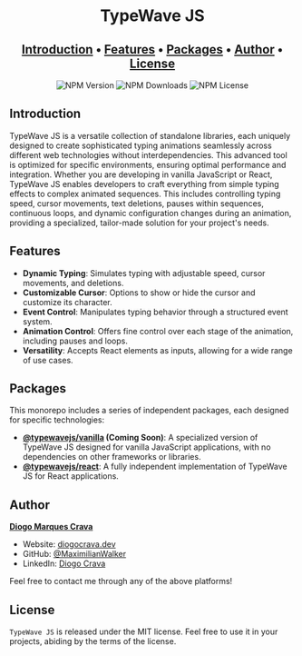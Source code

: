 
<h1 align="center">
  TypeWave JS
</h1>

<h2 align="center">
  <a href="#introduction">Introduction</a> •
  <a href="#features">Features</a> •
  <a href="#packages">Packages</a> •
  <a href="#author">Author</a> •
  <a href="#license">License</a>
</h2>

<p align="center">
  <img alt="NPM Version" src="https://img.shields.io/npm/v/typewavejs-react?style=for-the-badge">
  <img alt="NPM Downloads" src="https://img.shields.io/npm/dm/typewavejs-react?style=for-the-badge">
  <img alt="NPM License" src="https://img.shields.io/npm/l/typewavejs-react?style=for-the-badge">
</p>

## Introduction

TypeWave JS is a versatile collection of standalone libraries, each uniquely designed to create sophisticated typing animations seamlessly across different web technologies without interdependencies. This advanced tool is optimized for specific environments, ensuring optimal performance and integration. Whether you are developing in vanilla JavaScript or React, TypeWave JS enables developers to craft everything from simple typing effects to complex animated sequences. This includes controlling typing speed, cursor movements, text deletions, pauses within sequences, continuous loops, and dynamic configuration changes during an animation, providing a specialized, tailor-made solution for your project's needs.


## Features

- **Dynamic Typing**: Simulates typing with adjustable speed, cursor movements, and deletions.
- **Customizable Cursor**: Options to show or hide the cursor and customize its character.
- **Event Control**: Manipulates typing behavior through a structured event system.
- **Animation Control**: Offers fine control over each stage of the animation, including pauses and loops.
- **Versatility**: Accepts React elements as inputs, allowing for a wide range of use cases.

## Packages

This monorepo includes a series of independent packages, each designed for specific technologies:

- **[@typewavejs/vanilla](/packages/vanilla) (Coming Soon)**: A specialized version of TypeWave JS designed for vanilla JavaScript applications, with no dependencies on other frameworks or libraries.
- **[@typewavejs/react](/packages/react)**: A fully independent implementation of TypeWave JS for React applications.

## Author
**[Diogo Marques Crava](https://diogocrava.dev)**

- Website: [diogocrava.dev](https://diogocrava.dev)
- GitHub: [@MaximilianWalker](https://github.com/MaximilianWalker)
- LinkedIn: [Diogo Crava](https://www.linkedin.com/in/diogo-crava/)

Feel free to contact me through any of the above platforms!

## License

`TypeWave JS` is released under the MIT license. Feel free to use it in your projects, abiding by the terms of the license.
